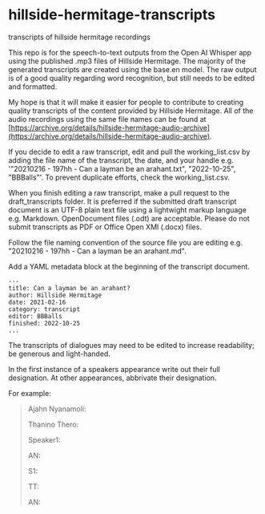 # hillside-hermitage-transcripts
 transcripts of hillside hermitage recordings

This repo is for the speech-to-text outputs from the Open AI Whisper app using the published .mp3 files of Hillside Hermitage. The majority of the generated transcripts are created using the base.en model. The raw output is of a good quality regarding word recognition, but still needs to be edited and formatted.

My hope is that it will make it easier for people to contribute to creating quality transcripts of the content provided by Hillside Hermitage. All of the audio recordings using the same file names can be found at [https://archive.org/details/hillside-hermitage-audio-archive](https://archive.org/details/hillside-hermitage-audio-archive).

If you decide to edit a raw transcript, edit and pull the working_list.csv by adding the file name of the transcript, the date, and your handle e.g. '"20210216 - 197hh - Can a layman be an arahant.txt", "2022-10-25", "BBBalls"'. To prevent duplicate efforts, check the working_list.csv.

When you finish editing a raw transcript, make a pull request to the draft_transcripts folder. It is preferred if the submitted draft transcript document is an UTF-8 plain text file using a lightwight markup language e.g. Markdown. OpenDocument files (.odt) are acceptable. Please do not submit transcripts as PDF or Office Open XMl (.docx) files.

Follow the file naming convention of the source file you are editing e.g. "20210216 - 197hh - Can a layman be an arahant.md".

Add a YAML metadata block at the beginning of the transcript document.

```
---
title: Can a layman be an arahant?
author: Hillside Hermitage
date: 2021-02-16
category: transcript
editor: BBBalls
finished: 2022-10-25
...
```

The transcripts of dialogues may need to be edited to increase readability; be generous and light-handed.

In the first instance of a speakers appearance write out their full designation. At other appearances, abbrivate their designation.

For example:

>Ajahn Nyanamoli:
>
>Thanino Thero:
>
>Speaker1:
>
>AN:
>
>S1:
>
>TT:
>
>AN:
